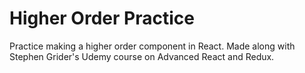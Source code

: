# Higher Order Practice

Practice making a higher order component in React. Made along with Stephen Grider's Udemy course on Advanced React and Redux.
